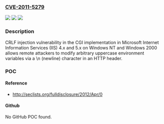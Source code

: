 ### [CVE-2011-5279](https://cve.mitre.org/cgi-bin/cvename.cgi?name=CVE-2011-5279)
![](https://img.shields.io/static/v1?label=Product&message=n%2Fa&color=blue)
![](https://img.shields.io/static/v1?label=Version&message=n%2Fa&color=blue)
![](https://img.shields.io/static/v1?label=Vulnerability&message=n%2Fa&color=brighgreen)

### Description

CRLF injection vulnerability in the CGI implementation in Microsoft Internet Information Services (IIS) 4.x and 5.x on Windows NT and Windows 2000 allows remote attackers to modify arbitrary uppercase environment variables via a \n (newline) character in an HTTP header.

### POC

#### Reference
- http://seclists.org/fulldisclosure/2012/Apr/0

#### Github
No GitHub POC found.

